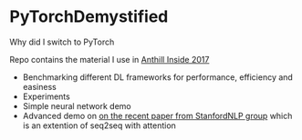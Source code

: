 # PyTorchDemystified
Why did I switch to PyTorch

Repo contains the material I use in [Anthill Inside 2017](https://anthillinside.talkfunnel.com/2017/)
- Benchmarking different DL frameworks for performance, efficiency and easiness
- Experiments
- Simple neural network demo
- Advanced demo on [on the recent paper from StanfordNLP group](https://arxiv.org/pdf/1704.04368.pdf) which is an extention of seq2seq with attention
